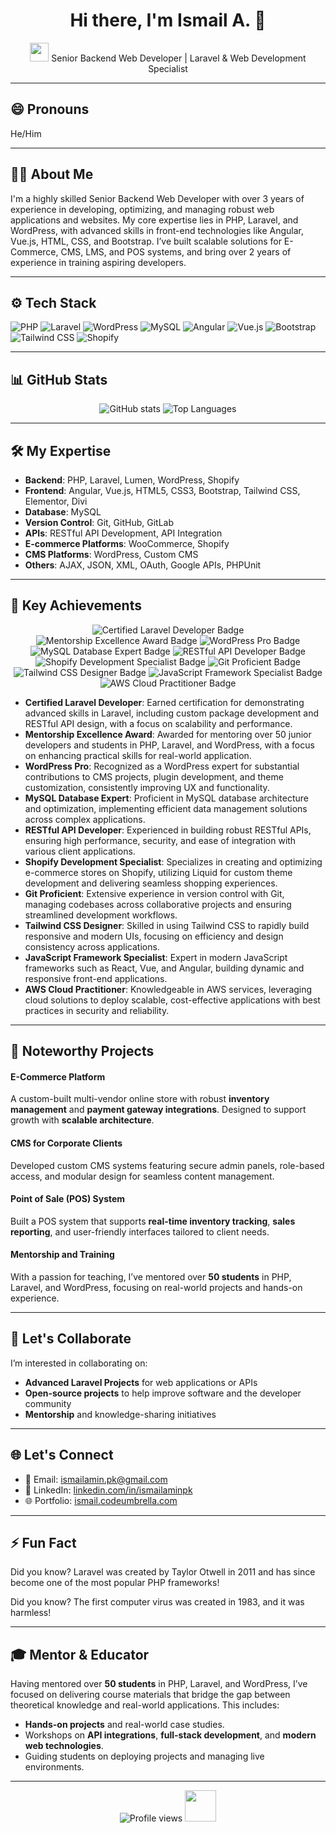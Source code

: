 <h1 align="center">Hi there, I'm Ismail A. 👋</h1>
<p align="center">
  <img src="https://media.giphy.com/media/hvRJCLFzcasrR4ia7z/giphy.gif" width="30px" height="30px"> 
  Senior Backend Web Developer | Laravel & Web Development Specialist
</p>

---

## 😄 Pronouns

He/Him

---

## 👨‍💻 About Me

I'm a highly skilled Senior Backend Web Developer with over 3 years of experience in developing, optimizing, and managing robust web applications and websites. My core expertise lies in PHP, Laravel, and WordPress, with advanced skills in front-end technologies like Angular, Vue.js, HTML, CSS, and Bootstrap. I’ve built scalable solutions for E-Commerce, CMS, LMS, and POS systems, and bring over 2 years of experience in training aspiring developers.

---

## ⚙️ Tech Stack

<p align="left"> <img src="https://img.shields.io/badge/PHP-%23777BB4.svg?style=for-the-badge&logo=php&logoColor=white" alt="PHP"/> <img src="https://img.shields.io/badge/Laravel-%23FF2D20.svg?style=for-the-badge&logo=laravel&logoColor=white" alt="Laravel"/> <img src="https://img.shields.io/badge/WordPress-%2321759B.svg?style=for-the-badge&logo=wordpress&logoColor=white" alt="WordPress"/> <img src="https://img.shields.io/badge/MySQL-%234479A1.svg?style=for-the-badge&logo=mysql&logoColor=white" alt="MySQL"/> <img src="https://img.shields.io/badge/Angular-%23DD0031.svg?style=for-the-badge&logo=angular&logoColor=white" alt="Angular"/> <img src="https://img.shields.io/badge/Vue.js-%234FC08D.svg?style=for-the-badge&logo=vue.js&logoColor=white" alt="Vue.js"/> <img src="https://img.shields.io/badge/Bootstrap-%23563D7C.svg?style=for-the-badge&logo=bootstrap&logoColor=white" alt="Bootstrap"/> <img src="https://img.shields.io/badge/Tailwind_CSS-%2306B6D4.svg?style=for-the-badge&logo=tailwind-css&logoColor=white" alt="Tailwind CSS"/> <img src="https://img.shields.io/badge/Shopify-%237AB55C.svg?style=for-the-badge&logo=shopify&logoColor=white" alt="Shopify"/> </p>

---

## 📊 GitHub Stats

<p align="center"> <img src="https://github-readme-stats.vercel.app/api?username=ismailaminpk&show_icons=true&theme=radical" alt="GitHub stats" /> <img src="https://github-readme-stats.vercel.app/api/top-langs/?username=ismailaminpk&layout=compact&theme=radical" alt="Top Languages" /> </p>

---

## 🛠️ My Expertise

- **Backend**: PHP, Laravel, Lumen, WordPress, Shopify
- **Frontend**: Angular, Vue.js, HTML5, CSS3, Bootstrap, Tailwind CSS, Elementor, Divi
- **Database**: MySQL
- **Version Control**: Git, GitHub, GitLab
- **APIs**: RESTful API Development, API Integration
- **E-commerce Platforms**: WooCommerce, Shopify
- **CMS Platforms**: WordPress, Custom CMS
- **Others**: AJAX, JSON, XML, OAuth, Google APIs, PHPUnit

---

## 🌟 Key Achievements

<p align="center">
  <img src="https://img.shields.io/badge/-Certified_Laravel_Developer-%23FF2D20?style=for-the-badge&logo=laravel&logoColor=white" alt="Certified Laravel Developer Badge" />
  <img src="https://img.shields.io/badge/-Mentorship_Excellence_Award-%23FFD700?style=for-the-badge&logo=star" alt="Mentorship Excellence Award Badge" />
  <img src="https://img.shields.io/badge/-WordPress_Pro-%2321759B?style=for-the-badge&logo=wordpress&logoColor=white" alt="WordPress Pro Badge" />
  <img src="https://img.shields.io/badge/-MySQL_Database_Expert-%234479A1?style=for-the-badge&logo=mysql&logoColor=white" alt="MySQL Database Expert Badge" />
  <img src="https://img.shields.io/badge/-RESTful_API_Developer-%23217396?style=for-the-badge&logo=api&logoColor=white" alt="RESTful API Developer Badge" />
  <img src="https://img.shields.io/badge/-Shopify_Development_Specialist-%237AB55C?style=for-the-badge&logo=shopify&logoColor=white" alt="Shopify Development Specialist Badge" />
  <img src="https://img.shields.io/badge/-Git_Proficient-%23F05032?style=for-the-badge&logo=git&logoColor=white" alt="Git Proficient Badge" />
  <img src="https://img.shields.io/badge/-Tailwind_CSS_Designer-%2306B6D4?style=for-the-badge&logo=tailwind-css&logoColor=white" alt="Tailwind CSS Designer Badge" />
  <img src="https://img.shields.io/badge/-JavaScript_Framework_Specialist-%23F7DF1E?style=for-the-badge&logo=javascript&logoColor=black" alt="JavaScript Framework Specialist Badge" />
  <img src="https://img.shields.io/badge/-AWS_Cloud_Practitioner-%23232F3E?style=for-the-badge&logo=amazonaws&logoColor=white" alt="AWS Cloud Practitioner Badge" />
</p>

- **Certified Laravel Developer**: Earned certification for demonstrating advanced skills in Laravel, including custom package development and RESTful API design, with a focus on scalability and performance.
- **Mentorship Excellence Award**: Awarded for mentoring over 50 junior developers and students in PHP, Laravel, and WordPress, with a focus on enhancing practical skills for real-world application.
- **WordPress Pro**: Recognized as a WordPress expert for substantial contributions to CMS projects, plugin development, and theme customization, consistently improving UX and functionality.
- **MySQL Database Expert**: Proficient in MySQL database architecture and optimization, implementing efficient data management solutions across complex applications.
- **RESTful API Developer**: Experienced in building robust RESTful APIs, ensuring high performance, security, and ease of integration with various client applications.
- **Shopify Development Specialist**: Specializes in creating and optimizing e-commerce stores on Shopify, utilizing Liquid for custom theme development and delivering seamless shopping experiences.
- **Git Proficient**: Extensive experience in version control with Git, managing codebases across collaborative projects and ensuring streamlined development workflows.
- **Tailwind CSS Designer**: Skilled in using Tailwind CSS to rapidly build responsive and modern UIs, focusing on efficiency and design consistency across applications.
- **JavaScript Framework Specialist**: Expert in modern JavaScript frameworks such as React, Vue, and Angular, building dynamic and responsive front-end applications.
- **AWS Cloud Practitioner**: Knowledgeable in AWS services, leveraging cloud solutions to deploy scalable, cost-effective applications with best practices in security and reliability.

---

## 📌 Noteworthy Projects

#### E-Commerce Platform
A custom-built multi-vendor online store with robust **inventory management** and **payment gateway integrations**. Designed to support growth with **scalable architecture**.

#### CMS for Corporate Clients
Developed custom CMS systems featuring secure admin panels, role-based access, and modular design for seamless content management.

#### Point of Sale (POS) System
Built a POS system that supports **real-time inventory tracking**, **sales reporting**, and user-friendly interfaces tailored to client needs.

#### Mentorship and Training
With a passion for teaching, I’ve mentored over **50 students** in PHP, Laravel, and WordPress, focusing on real-world projects and hands-on experience.

---

## 💬 Let's Collaborate

I’m interested in collaborating on:
- **Advanced Laravel Projects** for web applications or APIs
- **Open-source projects** to help improve software and the developer community
- **Mentorship** and knowledge-sharing initiatives

---

## 🌐 Let's Connect

- 📧 Email: [ismailamin.pk@gmail.com](mailto:ismailamin.pk@gmail.com)
- 💼 LinkedIn: [linkedin.com/in/ismailaminpk](https://www.linkedin.com/in/ismailaminpk/)
- 🌐 Portfolio: [ismail.codeumbrella.com](https://ismail.codeumbrella.com)

---

## ⚡ Fun Fact

Did you know? Laravel was created by Taylor Otwell in 2011 and has since become one of the most popular PHP frameworks!

Did you know? The first computer virus was created in 1983, and it was harmless!


---

## 🎓 Mentor & Educator

Having mentored over **50 students** in PHP, Laravel, and WordPress, I’ve focused on delivering course materials that bridge the gap between theoretical knowledge and real-world applications. This includes:
- **Hands-on projects** and real-world case studies.
- Workshops on **API integrations**, **full-stack development**, and **modern web technologies**.
- Guiding students on deploying projects and managing live environments.

---

<p align="center">
  <img src="https://komarev.com/ghpvc/?username=your-username&style=flat-square&color=blue" alt="Profile views" /> 
  <img src="https://media.giphy.com/media/l0MYGb1LuZ3n7dRnO/giphy.gif" width="50">
</p>
